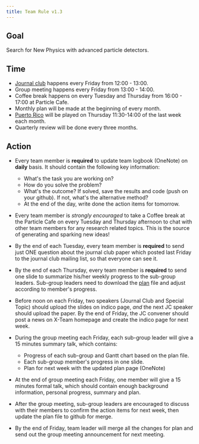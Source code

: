 ```yaml
---
title: Team Rule v1.3
---
```


## Goal 

Search for New Physics with advanced particle detectors. 

## Time 

 - [Journal club](/docs/journalclub) happens every Friday from 12:00 - 13:00.  
 - Group meeting happens every Friday from 13:00 - 14:00.
 - Coffee break happens on every Tuesday and Thursday from 16:00 - 17:00 at Particle Cafe. 
 - Monthly plan will be made at the beginning of every month. 
 - [Puerto Rico](/docs/puertorico) will be played on Thursday 11:30-14:00 of the last week each month.  
 - Quarterly review will be done every three months. 

## Action 

- Every team member is **required** to update team logbook (OneNote) on **daily** basis. It should contain the following key information: 
    - What's the task you are working on? 
    - How do you solve the problem? 
    - What's the outcome? If solved, save the results and code (push on your github). If not, what's the alternative method? 
    - At the end of the day, write done the action items for tomorrow.  

- Every team member is *strongly encouraged* to take a Coffee break at the Particle Cafe on every Tuesday and Thursday afternoon to chat with other team members for any research related topics. This is the source of generating and sparking new ideas! 

- By the end of each Tuesday, every team member is **required** to send just ONE question about the journal club paper which posted last Friday to the journal club mailing list, so that everyone can see it. 


- By the end of each Thursday, every team member is **required** to send one slide to summarize his/her weekly progress to the sub-group leaders. Sub-group leaders need to download the [plan](/plan.gan) file and adjust according to member's progress. 

- Before noon on each Friday, two speakers (Journal Club and Special Topic) should upload the slides on indico page, *and* the next JC speaker should upload the paper. By the end of Friday, the JC convener should post a news on X-Team homepage and create the indico page for next week. 

- During the group meeting each Friday, each sub-group leader will give a 15 minutes summary talk, which contains: 
    - Progress of each sub-group and Gantt chart based on the plan file.  
    - Each sub-group member's progress in one slide.
    - Plan for next week with the updated plan page (OneNote) 
  
- At the end of group meeting each Friday, one member will give a 15 minutes formal talk, which should contain enough background information, personal progress, summary and plan. 

- After the group meeting, sub-group leaders are encouraged to discuss with their members to confirm the action items for next week, then update the plan file to github for merge. 

- By the end of Friday, team leader will merge all the changes for plan and send out the group meeting announcement for next meeting. 

